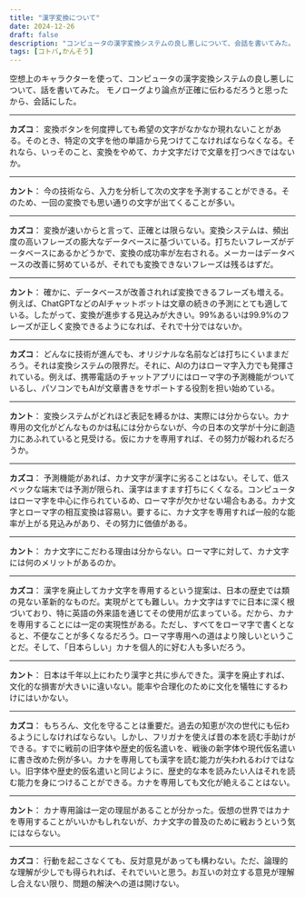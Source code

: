 ```yaml
---
title: "漢字変換について"
date: 2024-12-26
draft: false
description: "コンピュータの漢字変換システムの良し悪しについて、会話を書いてみた。"
tags: [コトバ,かんそう]
---
```


空想上のキャラクターを使って、コンピュータの漢字変換システムの良し悪しについて、話を書いてみた。 モノローグより論点が正確に伝わるだろうと思ったから、会話にした。

---

**カズコ**：
変換ボタンを何度押しても希望の文字がなかなか現れないことがある。そのとき、特定の文字を他の単語から見つけてこなければならなくなる。それなら、いっそのこと、変換をやめて、カナ文字だけで文章を打つべきではないか。

---

**カント**：
今の技術なら、入力を分析して次の文字を予測することができる。そのため、一回の変換でも思い通りの文字が出てくることが多い。

---

**カズコ**：
変換が速いからと言って、正確とは限らない。変換システムは、頻出度の高いフレーズの膨大なデータベースに基づいている。打ちたいフレーズがデータベースにあるかどうかで、変換の成功率が左右される。メーカーはデータベースの改善に努めているが、それでも変換できないフレーズは残るはずだ。

---

**カント**：
確かに、データベースが改善されれば変換できるフレーズも増える。例えば、ChatGPTなどのAIチャットボットは文章の続きの予測にとても適している。したがって、変換が進歩する見込みが大きい。99%あるいは99.9%のフレーズが正しく変換できるようになれば、それで十分ではないか。

---

**カズコ**：
どんなに技術が進んでも、オリジナルな名前などは打ちにくいままだろう。それは変換システムの限界だ。それに、AIの力はローマ字入力でも発揮されている。例えば、携帯電話のチャットアプリにはローマ字の予測機能がついているし、パソコンでもAIが文章書きをサポートする役割を担い始めている。

---

**カント**：
変換システムがどれほど表記を縛るかは、実際には分からない。カナ専用の文化がどんなものかは私には分からないが、今の日本の文学が十分に創造力にあふれていると見受ける。仮にカナを専用すれば、その努力が報われるだろうか。

---

**カズコ**：
予測機能があれば、カナ文字が漢字に劣ることはない。そして、低スペックな端末では予測が限られ、漢字はますます打ちにくくなる。コンピュータはローマ字を中心に作られているめ、ローマ字が欠かせない場合もある。カナ文字とローマ字の相互変換は容易い。要するに、カナ文字を専用すれば一般的な能率が上がる見込みがあり、その努力に価値がある。

---

**カント**：
カナ文字にこだわる理由は分からない。ローマ字に対して、カナ文字には何のメリットがあるのか。

---

**カズコ**：
漢字を廃止してカナ文字を専用するという提案は、日本の歴史では類の見ない革新的なものだ。実現がとても難しい。カナ文字はすでに日本に深く根づいており、特に英語の外来語を通じてその使用が広まっている。だから、カナを専用することには一定の実現性がある。ただし、すべてをローマ字で書くとなると、不便なことが多くなるだろう。ローマ字専用への道はより険しいということだ。そして、「日本らしい」カナを個人的に好む人も多いだろう。

---

**カント**：
日本は千年以上にわたり漢字と共に歩んできた。漢字を廃止すれば、文化的な損害が大きいに違いない。能率や合理化のために文化を犠牲にするわけにはいかない。

---

**カズコ**：
もちろん、文化を守ることは重要だ。過去の知恵が次の世代にも伝わるようにしなければならない。しかし、フリガナを使えば昔の本を読む手助けができる。すでに戦前の旧字体や歴史的仮名遣いを、戦後の新字体や現代仮名遣いに書き改めた例が多い。カナを専用しても漢字を読む能力が失われるわけではない。旧字体や歴史的仮名遣いと同じように、歴史的な本を読みたい人はそれを読む能力を身につけることができる。カナを専用しても文化が絶えることはない。

---

**カント**：
カナ専用論は一定の理屈があることが分かった。仮想の世界ではカナを専用することがいいかもしれないが、カナ文字の普及のために戦おうという気にはならない。

---

**カズコ**：
行動を起こさなくても、反対意見があっても構わない。ただ、論理的な理解が少しでも得られれば、それでいいと思う。お互いの対立する意見が理解し合えない限り、問題の解決への道は開けない。


